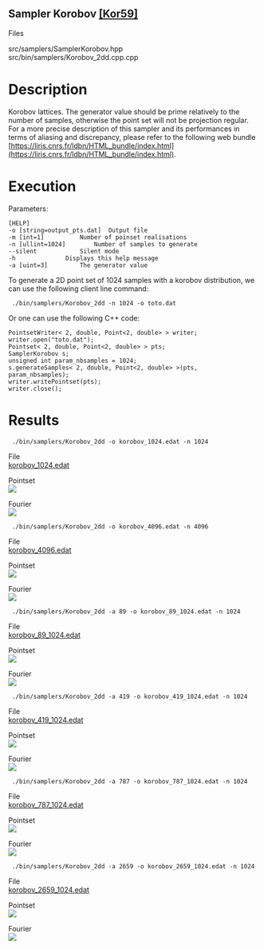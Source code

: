 Sampler Korobov [[Kor59]](https://www.sciencedirect.com/science/article/pii/S0885064X14001204)
------------------------------------------------------------------------------------------------

Files

src/samplers/SamplerKorobov.hpp  
src/bin/samplers/Korobov_2dd.cpp.cpp

Description
===========

Korobov lattices. The generator value should be prime relatively to the number of samples, otherwise the point set will not be projection regular.  
For a more precise description of this sampler and its performances in terms of aliasing and discrepancy, please refer to the following web bundle [https://liris.cnrs.fr/ldbn/HTML_bundle/index.html](https://liris.cnrs.fr/ldbn/HTML_bundle/index.html).

Execution
=========

Parameters:  

	[HELP]
	-o [string=output_pts.dat]	Output file
	-m [int=1]			Number of poinset realisations
	-n [ullint=1024]		Number of samples to generate
	--silent 			Silent mode
	-h 				Displays this help message
	-a [uint=3]			The generator value
			

To generate a 2D point set of 1024 samples with a korobov distribution, we can use the following client line command:

     ./bin/samplers/Korobov_2dd -n 1024 -o toto.dat 

Or one can use the following C++ code:

    
    PointsetWriter< 2, double, Point<2, double> > writer;
    writer.open("toto.dat");
    Pointset< 2, double, Point<2, double> > pts;
    SamplerKorobov s;
    unsigned int param_nbsamples = 1024;
    s.generateSamples< 2, double, Point<2, double> >(pts, param_nbsamples);
    writer.writePointset(pts);
    writer.close();
    			

Results
=======

     ./bin/samplers/Korobov_2dd -o korobov_1024.edat -n 1024 

File  
[korobov_1024.edat](data/korobov/korobov_1024.edat)

Pointset  
[![](data/korobov/korobov_1024.png)](data/korobov/korobov_1024.png)

Fourier  
[![](data/korobov/korobov_1024_fourier.png)](data/korobov/korobov_1024_fourier.png)

     ./bin/samplers/Korobov_2dd -o korobov_4096.edat -n 4096 

File  
[korobov_4096.edat](data/korobov/korobov_4096.edat)

Pointset  
[![](data/korobov/korobov_4096.png)](data/korobov/korobov_4096.png)

Fourier  
[![](data/korobov/korobov_4096_fourier.png)](data/korobov/korobov_4096_fourier.png)

     ./bin/samplers/Korobov_2dd -a 89 -o korobov_89_1024.edat -n 1024 

File  
[korobov_89_1024.edat](data/korobov_89/korobov_89_1024.edat)

Pointset  
[![](data/korobov_89/korobov_89_1024.png)](data/korobov_89/korobov_89_1024.png)

Fourier  
[![](data/korobov_89/korobov_89_1024_fourier.png)](data/korobov_89/korobov_89_1024_fourier.png)

     ./bin/samplers/Korobov_2dd -a 419 -o korobov_419_1024.edat -n 1024 

File  
[korobov_419_1024.edat](data/korobov_419/korobov_419_1024.edat)

Pointset  
[![](data/korobov_419/korobov_419_1024.png)](data/korobov_419/korobov_419_1024.png)

Fourier  
[![](data/korobov_419/korobov_419_1024_fourier.png)](data/korobov_419/korobov_419_1024_fourier.png)

     ./bin/samplers/Korobov_2dd -a 787 -o korobov_787_1024.edat -n 1024 

File  
[korobov_787_1024.edat](data/korobov_787/korobov_787_1024.edat)

Pointset  
[![](data/korobov_787/korobov_787_1024.png)](data/korobov_787/korobov_787_1024.png)

Fourier  
[![](data/korobov_787/korobov_787_1024_fourier.png)](data/korobov_787/korobov_787_1024_fourier.png)

     ./bin/samplers/Korobov_2dd -a 2659 -o korobov_2659_1024.edat -n 1024 

File  
[korobov_2659_1024.edat](data/korobov_2659/korobov_2659_1024.edat)

Pointset  
[![](data/korobov_2659/korobov_2659_1024.png)](data/korobov_2659/korobov_2659_1024.png)

Fourier  
[![](data/korobov_2659/korobov_2659_1024_fourier.png)](data/korobov_2659/korobov_2659_1024_fourier.png)
